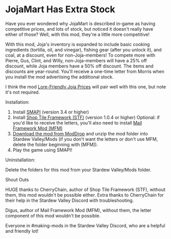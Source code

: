 # JojaMart Has Extra Stock
Have you ever wondered why JojaMart is described in-game as having competitive prices, and lots of stock, but noticed it doesn't really have either of those? Well, with this mod, they're a little more competitive!

With this mod, Joja's inventory is expanded to include basic cooking ingredients (tortilla, oil, and vinegar), fishing gear (after you unlock it), and coal, at a discount, even for non-Joja-members! To compete more with Pierre, Gus, Clint, and Willy, non-Joja-members will have a 25% off discount, while Joja members have a 50% off discount. The items and discounts are year-round. You'll receive a one-time letter from Morris when you install the mod advertising the additional stock.

I think the mod <a href="https://www.nexusmods.com/stardewvalley/mods/2658">Lore-Friendly Joja Prices</a> will pair well with this one, but note it's not required. 

Installation:

1. Install <a href="https://smapi.io/">SMAPI</a> (version 3.4 or higher)
2. Install  <a href="https://www.nexusmods.com/stardewvalley/mods/5005">Shop Tile Framework (STF)</a> (version 1.0.4 or higher)
Optional: if you'd like to receive the letters, you'll also need to install <a href="https://www.nexusmods.com/stardewvalley/mods/1536">Mail Framework Mod (MFM)</a>
3. <a href="https://www.moddrop.com/stardew-valley/mods/1033080-joja-has-extra-stock">Download the mod from ModDrop</a> and unzip the mod folder into Stardew Valley/Mods (if you don't want the letters or don't use MFM, delete the folder beginning with [MFM]).
4. Play the game using SMAPI!


Uninstallation:

Delete the folders for this mod from your Stardew Valley/Mods folder.

Shout Outs

HUGE thanks to CherryChain, author of Shop Tile Framework (STF), without them, this mod wouldn't be possible either. Extra thanks to CherryChain for their help in the Stardew Valley Discord with troubleshooting. 

Digus, author of Mail Framework Mod (MFM), without them, the letter component of this mod wouldn't be possible.

Everyone in #making-mods in the Stardew Valley Discord, who are a helpful and friendly lot!
